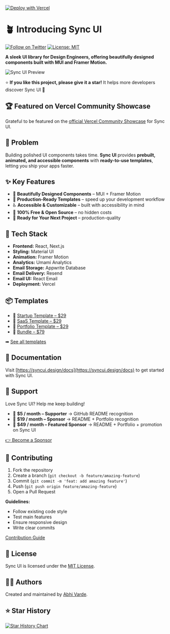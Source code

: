 [![Deploy with Vercel](https://vercel.com/button)](https://vercel.com/new/clone?repository-url=https://github.com/AbhiVarde/abhivarde.in)

# 🪴 Introducing Sync UI

[![Follow on Twitter](https://img.shields.io/twitter/follow/syncuidesign?style=social)](https://x.com/syncuidesign)
[![License: MIT](https://img.shields.io/badge/License-MIT-yellow.svg)](https://github.com/AbhiVarde/syncui/blob/main/LICENSE.md)

**A sleek UI library for Design Engineers, offering beautifully designed components built with MUI and Framer Motion.**

![Sync UI Preview](https://github.com/user-attachments/assets/36fc6047-cf5e-4721-92e6-1d5ed2a35830)

⭐ **If you like this project, please give it a star!** It helps more developers discover Sync UI 💚

## 🏆 Featured on Vercel Community Showcase

Grateful to be featured on the [official Vercel Community Showcase](https://community.vercel.com/t/sync-ui-animated-ui-kit-with-mui-framer-motion-next-js-vercel/18039) for Sync UI.


## 🎯 Problem

Building polished UI components takes time. **Sync UI** provides **prebuilt, animated, and accessible components** with **ready-to-use templates**, letting you ship your apps faster.

## ✨ Key Features

- 🎨 **Beautifully Designed Components** – MUI + Framer Motion
- 📁 **Production-Ready Templates** – speed up your development workflow
- ♿ **Accessible & Customizable** – built with accessibility in mind
- 🤝 **100% Free & Open Source** – no hidden costs
- 🚀 **Ready for Your Next Project** – production-quality

## 🚀 Tech Stack

- **Frontend:** React, Next.js
- **Styling:** Material UI
- **Animation:** Framer Motion
- **Analytics:** Umami Analytics
- **Email Storage:** Appwrite Database
- **Email Delivery:** Resend
- **Email UI:** React Email
- **Deployment:** Vercel

## 📦 Templates

- 🚀 [Startup Template – $29](https://abhivarde.gumroad.com/l/startup-template-syncui)
- 🧹 [SaaS Template – $29](https://abhivarde.gumroad.com/l/saas-template-syncui)
- 🌟 [Portfolio Template – $29](https://abhivarde.gumroad.com/l/portfolio-template-syncui)
- 🧓 [Bundle – $79](https://abhivarde.gumroad.com/l/syncui-templates-bundle)

➡ [See all templates](https://syncui.design/templates)

## 📖 Documentation

Visit [https://syncui.design/docs](https://syncui.design/docs) to get started with Sync UI.

## 💖 Support

Love Sync UI? Help me keep building!

- 💚 **$5 / month – Supporter** → GitHub README recognition
- 🌟 **$19 / month – Sponsor** → README + Portfolio recognition
- 🚀 **$49 / month – Featured Sponsor** → README + Portfolio + promotion on Sync UI

[👉 Become a Sponsor](https://github.com/sponsors/AbhiVarde)

## 🤝 Contributing

1. Fork the repository
2. Create a branch (`git checkout -b feature/amazing-feature`)
3. Commit (`git commit -m 'feat: add amazing feature'`)
4. Push (`git push origin feature/amazing-feature`)
5. Open a Pull Request

**Guidelines:**

- Follow existing code style
- Test main features
- Ensure responsive design
- Write clear commits

[Contribution Guide](https://github.com/AbhiVarde/syncui/blob/main/CONTRIBUTING.md)

## 📜 License

Sync UI is licensed under the [MIT License](http://choosealicense.com/licenses/mit/).

## 👨‍💻 Authors

Created and maintained by [Abhi Varde](https://www.abhivarde.in/).

## ⭐ Star History

[![Star History Chart](https://api.star-history.com/svg?repos=AbhiVarde/syncui&type=date&legend=top-left)](https://www.star-history.com/#AbhiVarde/syncui&type=date&legend=top-left)
